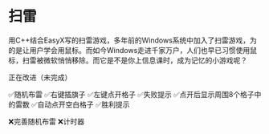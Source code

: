 # 扫雷
用C++结合EasyX写的扫雷游戏，多年前的Windows系统中加入了扫雷游戏，为的是让用户学会用鼠标。而如今Windows走进千家万户，人们也早已习惯使用鼠标，扫雷被微软悄悄移除。而它是不是你上信息课时，成为记忆的小游戏呢？

正在改进（未完成）

✅随机布雷
✅右键插旗子
✅左键点开格子
✅失败提示
✅点开后显示周围8个格子中的雷数
✅自动点开空白格子
✅胜利提示

❌完善随机布雷
❌计时器

